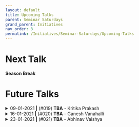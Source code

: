 ```yaml
---
layout: default
title: Upcoming Talks
parent: Seminar Saturdays
grand_parent: Initiatives
nav_order: 3
permalink: /Initiatives/Seminar-Saturdays/Upcoming-Talks
---
```


Next Talk
=========

**Season Break**

Future Talks
==============

<details><summary>09-01-2021 <b>|</b> (#019) <b>TBA</b> - Kritika Prakash</summary><p>

**Date & Time:** 09-01-2021, 22:15 IST

### Abstract
TBA

</p></details>


<details><summary>16-01-2021 <b>|</b> (#020) <b>TBA</b> - Ganesh Vanahalli</summary><p>

**Date & Time:** 16-01-2021, 22:15 IST

### Abstract
TBA

</p></details>

<details><summary>23-01-2021 <b>|</b> (#021) <b>TBA</b> - Abhinav Vaishya</summary><p>

**Date & Time:** 23-01-2021, 22:15 IST

### Abstract
TBA

</p></details>

